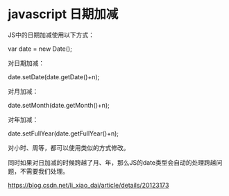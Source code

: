 # javascript 日期加减

 

JS中的日期加减使用以下方式：

var date = new Date();

对日期加减：

date.setDate(date.getDate()+n);

对月加减：

date.setMonth(date.getMonth()+n);

对年加减：

date.setFullYear(date.getFullYear()+n);

对小时、周等，都可以使用类似的方式修改。

同时如果对日加减的时候跨越了月、年，那么JS的date类型会自动的处理跨越问题，不需要我们处理。





https://blog.csdn.net/li_xiao_dai/article/details/20123173